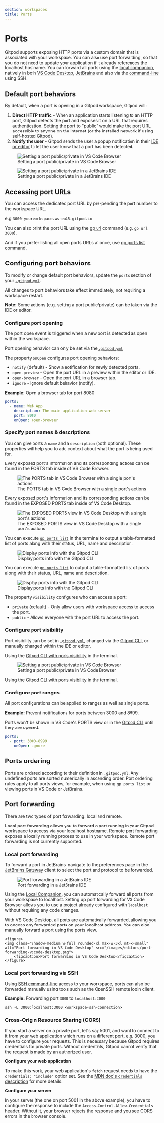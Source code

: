 ```yaml
---
section: workspaces
title: Ports
---
```


<script context="module">
  export const prerender = true;
  import IdeToggle from "$lib/components/docs/ide-toggle.svelte";
  import Action from "$lib/components/action.svelte";
</script>

# Ports

Gitpod supports exposing HTTP ports via a custom domain that is associated with your workspace. You can also use port forwarding, so that you do not need to update your application if it already references the localhost hostname. You can forward all ports using the [local companion](/docs/references/ides-and-editors/local-companion), natively in both [VS Code Desktop](/docs/references/ides-and-editors/vscode), [JetBrains](/docs/integrations/jetbrains-gateway) and also via the [command-line](/docs/references/ides-and-editors/command-line) using SSH.

## Default port behaviors

By default, when a port is opening in a Gitpod workspace, Gitpod will:

1. **Direct HTTP traffic** - When an application starts listening to an HTTP port, Gitpod detects the port and exposes it on a URL that requires authentication. Setting the port to "public" would make the port URL accessible to anyone on the internet (or the installed network if using self-hosted Gitpod).
1. **Notify the user** - Gitpod sends the user a popup notification in their [IDE or editor](/docs/references/ides-and-editors) to let the user know that a port has been detected.

<figure>
<img class="shadow-medium w-full rounded-xl max-w-3xl mt-x-small" alt="Setting a port public/private in VS Code Browser" src="/images/editors/port-notification-vscode.png">
    <figcaption>Setting a port public/private in VS Code Browser</figcaption>
</figure>

<figure>
<img class="shadow-medium w-full rounded-xl max-w-3xl mt-x-small" alt="Setting a port public/private in a JetBrains IDE" src="/images/jetbrains-gateway/jetbrains-notification.png">
    <figcaption>Setting a port public/private in a JetBrains IDE</figcaption>
</figure>

## Accessing port URLs

You can access the dedicated port URL by pre-pending the port number to the workspace URL.

e.g `3000-yourworkspace.ws-eu45.gitpod.io`

You can also print the port URL using the [gp url](/docs/references/gitpod-cli) command (e.g. `gp url 3000`).

And if you prefer listing all open ports URLs at once, use [gp ports list](/docs/references/gitpod-cli) command.

## Configuring port behaviors

To modify or change default port behaviors, update the `ports` section of your [`.gitpod.yml`](/docs/references/gitpod-yml).

All changes to port behaviors take effect immediately, not requiring a workspace restart.

**Note:** Some actions (e.g. setting a port public/private) can be taken via the IDE or editor.

### Configure port opening

The port open event is triggered when a new port is detected as open within the workspace.

Port opening behavior can only be set via the [`.gitpod.yml`](/docs/references/gitpod-yml)

The property `onOpen` configures port opening behaviors:

- `notify` (default) - Show a notification for newly detected ports.
- `open-preview` - Open the port URL in a preview within the editor or IDE.
- `open-browser` - Open the port URL in a browser tab.
- `ignore` - Ignore default behavior (notify).

**Example**: Open a browser tab for port 8080

```yaml
ports:
  - name: Web App
    description: The main application web server
    port: 8080
    onOpen: open-browser
```

### Specify port names & descriptions

You can give ports a `name` and a `description` (both optional). These properties will help you to add context about what the port is being used for.

<IdeToggle id="ide-toggle-ports">

<div slot="vscodebrowser">
    <p>
        Every exposed port's information and its corresponding actions can be found in the <Action>PORTS</Action> tab inside of VS Code Browser.
    </p>
    <figure>
        <img class="shadow-medium w-full rounded-xl max-w-3xl mt-x-small" alt="The PORTS tab in VS Code Browser with a single port's actions" src="/images/docs/ports-view-vscode.png" />
        <figcaption>The <Action>PORTS</Action> tab in VS Code Browser with a single port's actions</figcaption>
    </figure>
</div>

<div slot="vscodedesktop">
    <p>
        Every exposed port's information and its corresponding actions can be found in the <Action>EXPOSED PORTS</Action> tab inside of VS Code Desktop.
    </p>
    <figure>
        <img class="shadow-medium w-full rounded-xl max-w-3xl mt-x-small" alt="The EXPOSED PORTS view in VS Code Desktop with a single port's actions" src="/images/docs/ports-view-vscodedesktop.png" />
        <figcaption>The <Action>EXPOSED PORTS</Action> view in VS Code Desktop with a single port's actions</figcaption>
    </figure>
</div>

<div slot="jetbrains">
    <p>
        You can execute <a href="/docs/references/gitpod-cli#list-1"><code>gp ports list</code></a> in the terminal to output a table-formatted list of ports along with their status, URL, name and description.
    </p>
    <figure>
        <img class="shadow-medium w-full rounded-xl max-w-3xl mt-x-small" alt="Display ports info with the Gitpod CLI" src="/images/docs/ports-with-name-cmd.png" />
        <figcaption>Display ports info with the Gitpod CLI</figcaption>
    </figure>
</div>

<div slot="commandline">
    <p>
        You can execute <a href="/docs/references/gitpod-cli#list-1"><code>gp ports list</code></a> to output a table-formatted list of ports along with their status, URL, name and description.
    </p>
    <figure>
        <img class="shadow-medium w-full rounded-xl max-w-3xl mt-x-small" alt="Display ports info with the Gitpod CLI" src="/images/docs/ports-with-name-cmd.png" />
        <figcaption>Display ports info with the Gitpod CLI</figcaption>
    </figure>
</div>

</IdeToggle>

The property `visibility` configures who can access a port:

- `private` (default) - Only allow users with workspace access to access the port.
- `public` - Allows everyone with the port URL to access the port.

### Configure port visibility

Port visibility can be set in [`.gitpod.yml`](/docs/references/gitpod-yml), changed via the [Gitpod CLI](/docs/references/gitpod-cli), or manually changed within the IDE or editor.

<IdeToggle id="ide-toggle-ports">

<div slot="jetbrains">
    <p>Using the <a href="/docs/references/gitpod-cli#visibility">Gitpod CLI with ports visibility</a> in the terminal.</p>
</div>

<div slot="vscodebrowser">
    <figure>
    <img class="shadow-medium w-full rounded-xl max-w-3xl mt-x-small" alt="Setting a port public/private in VS Code Browser" src="/images/editors/toggle-port-visibility-vscode.png">
        <figcaption>Setting a port public/private in VS Code Browser</figcaption>
    </figure>
</div>

<div slot="vscodedesktop">
    <p>Using the <a href="/docs/references/gitpod-cli#visibility">Gitpod CLI with ports visibility</a> in the terminal.</p>
</div>

</IdeToggle>

### Configure port ranges

All port configurations can be applied to ranges as well as single ports.

**Example:** Prevent notifications for ports between 3000 and 8999.

Ports won't be shown in VS Code's <Action>PORTS</Action> view or in the [Gitpod CLI](/docs/references/gitpod-cli) until they are opened.

```yaml
ports:
  - port: 3000-8999
    onOpen: ignore
```

## Ports ordering

Ports are ordered according to their definition in `.gitpod.yml`. Any undefined ports are sorted numerically in ascending order. Port ordering rules apply to all ports views, for example, when using `gp ports list` or viewing ports in VS Code or JetBrains. 

## Port forwarding

There are two types of port forwarding: local and remote.

Local port forwarding allows you to forward a port running in your Gitpod workspace to access via your localhost hostname. Remote port forwarding exposes a locally running process to use in your workspace. Remote port forwarding is not currently supported.

### Local port forwarding

<IdeToggle id="ide-toggle-ports">

<div slot="jetbrains">
    <p>To forward a port in JetBrains, navigate to the preferences page in the <a href="/docs/integrations/jetbrains-gateway">JetBrains Gateway</a> client to select the port and protocol to be forwarded.</p>
    <figure>
    <img class="shadow-medium w-full rounded-xl max-w-3xl mt-x-small" alt="Port forwarding in a JetBrains IDE" src="/images/jetbrains-gateway/port-forward-jetbrains.png">
        <figcaption>Port forwarding in a JetBrains IDE</figcaption>
    </figure>
</div>

<div slot="vscodebrowser">
    <p>Using the <a href="/docs/references/ides-and-editors/local-companion">Local Companion</a>, you can automatically forward all ports from your workspace to localhost. Setting up port forwarding for VS Code Browser allows you to use a project already configured with <code>localhost</code> without requiring any code changes.</p>
</div>

<div slot="vscodedesktop">
    <p>With VS Code Desktop, all ports are automatically forwarded, allowing you to access any forwarded ports on your localhost address. You can also manually forward a port using the ports view.</p>

    <figure>
    <img class="shadow-medium w-full rounded-xl max-w-3xl mt-x-small" alt="Port forwarding in VS Code Desktop" src="/images/editors/port-forwarding-vscode-desktop.png">
        <figcaption>Port forwarding in VS Code Desktop</figcaption>
    </figure>

</div>

</IdeToggle>

### Local port forwarding via SSH

Using [SSH command-line](/docs/references/ides-and-editors/command-line) access to your workspace, ports can also be forwarded manually using tools such as the OpenSSH remote login client.

**Example:** Forwarding port `3000` to `localhost:3000`

`ssh -L 3000:localhost:3000 <workspace-ssh-connection>`

### Cross-Origin Resource Sharing (CORS)

If you start a server on a private port, let's say 5001, and want to connect to it from your web application which runs on a different port, e.g. 3000, you have to configure your requests. This is necessary because Gitpod requires credentials for private ports. Without credentials, Gitpod cannot verify that the request is made by an authorized user.

**Configure your web application**

To make this work, your web application's `fetch` request needs to have the `credentials: "include"` option set. See the [MDN doc's `credentials` description](https://developer.mozilla.org/en-US/docs/Web/API/fetch) for more details.

**Configure your server**

In your server (the one on port 5001 in the above example), you have to configure the response to include the `Access-Control-Allow-Credentials` header. Without it, your browser rejects the response and you see CORS errors in the browser console.
